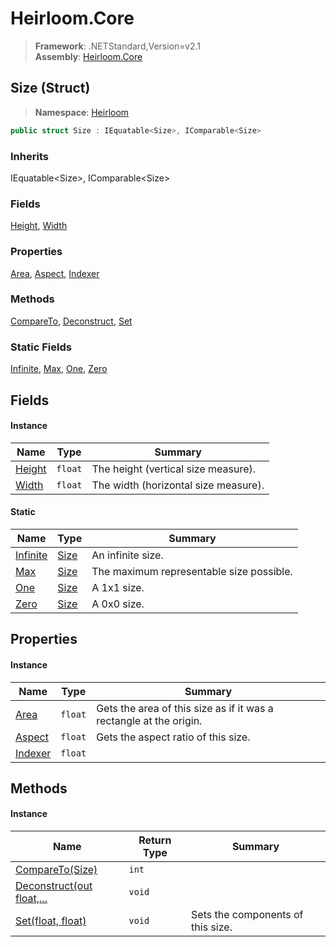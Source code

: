 # Heirloom.Core

> **Framework**: .NETStandard,Version=v2.1  
> **Assembly**: [Heirloom.Core][0]

## Size (Struct)

> **Namespace**: [Heirloom][0]

```cs
public struct Size : IEquatable<Size>, IComparable<Size>
```

### Inherits

IEquatable\<Size>, IComparable\<Size>

### Fields

[Height][1], [Width][2]

### Properties

[Area][3], [Aspect][4], [Indexer][5]

### Methods

[CompareTo][6], [Deconstruct][7], [Set][8]

### Static Fields

[Infinite][9], [Max][10], [One][11], [Zero][12]

## Fields

#### Instance

| Name        | Type    | Summary                              |
|-------------|---------|--------------------------------------|
| [Height][1] | `float` | The height (vertical size measure).  |
| [Width][2]  | `float` | The width (horizontal size measure). |

#### Static

| Name          | Type       | Summary                                  |
|---------------|------------|------------------------------------------|
| [Infinite][9] | [Size][13] | An infinite size.                        |
| [Max][10]     | [Size][13] | The maximum representable size possible. |
| [One][11]     | [Size][13] | A 1x1 size.                              |
| [Zero][12]    | [Size][13] | A 0x0 size.                              |

## Properties

#### Instance

| Name         | Type    | Summary                                                            |
|--------------|---------|--------------------------------------------------------------------|
| [Area][3]    | `float` | Gets the area of this size as if it was a rectangle at the origin. |
| [Aspect][4]  | `float` | Gets the aspect ratio of this size.                                |
| [Indexer][5] | `float` |                                                                    |

## Methods

#### Instance

| Name                           | Return Type | Summary                           |
|--------------------------------|-------------|-----------------------------------|
| [CompareTo(Size)][6]           | `int`       |                                   |
| [Deconstruct(out float,...][7] | `void`      |                                   |
| [Set(float, float)][8]         | `void`      | Sets the components of this size. |

[0]: ../../Heirloom.Core.md
[1]: Size/Height.md
[2]: Size/Width.md
[3]: Size/Area.md
[4]: Size/Aspect.md
[5]: Size/Indexer.md
[6]: Size/CompareTo.md
[7]: Size/Deconstruct.md
[8]: Size/Set.md
[9]: Size/Infinite.md
[10]: Size/Max.md
[11]: Size/One.md
[12]: Size/Zero.md
[13]: Size.md
